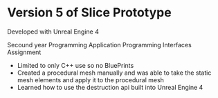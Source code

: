 # Version 5 of Slice Prototype
Developed with Unreal Engine 4

Secound year Programming Application Programming Interfaces Assignment 
- Limited to only C++ use so no BluePrints 
- Created a procedural mesh manually and was able to take the static mesh elements and apply it to the procedural mesh 
- Learned how to use the destruction api built into Unreal Engine 4
